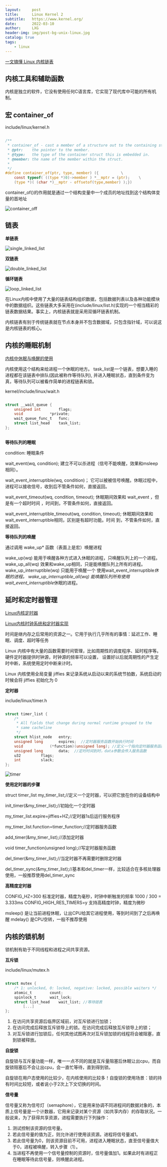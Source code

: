 ```yaml
---
layout:     post
title:      Linux Kernel 2
subtitle:   https://www.kernel.org/
date:       2022-03-10
author:     LXG
header-img: img/post-bg-unix-linux.jpg
catalog: true
tags:
    - linux
---
```


[一文搞懂 Linux 内核链表](https://cloud.tencent.com/developer/article/1805773)

## 内核工具和辅助函数

内核是独立的软件，它没有使用任何C语言库，它实现了现代库中可能的所有机制。

## 宏 container_of

include/linux/kernel.h

```c

/**
 * container_of - cast a member of a structure out to the containing structure
 * @ptr:	the pointer to the member.
 * @type:	the type of the container struct this is embedded in.
 * @member:	the name of the member within the struct.
 *
 */
#define container_of(ptr, type, member) ({			\
	const typeof( ((type *)0)->member ) *__mptr = (ptr);	\
	(type *)( (char *)__mptr - offsetof(type,member) );})


```

container_of()的作用就是通过一个结构变量中一个成员的地址找到这个结构体变量的首地址

![container_off](/images/kernel/container_off.jpeg)

## 链表

**单链表**

![single_linked_list](/images/kernel/single_linked_list.png)

**双链表**

![double_linked_list](/images/kernel/double_linked_list.png)

**循环链表**

![loop_linked_list](/images/kernel/loop_linked_list.png)

在Linux内核中使用了大量的链表结构组织数据，包括数据列表以及各种功能模块中的数据组织。这些链表大多采用在(include/linux/list.h)实现的一个相当精彩的
链表数据结果。事实上，内核链表就是采用双循环链表机制。

内核链表有别于传统链表就在节点本身并不包含数据域，只包含指针域，可以说这是内核链表的核心。

## 内核的睡眠机制

[内核中休眠与唤醒的使用](https://blog.csdn.net/ZHONGCAI0901/article/details/120348014)

内核使用这个结构来给进程一个休眠的地方。
task_list是一个链表，想要入睡的进程都在该链表中排队(因此被称作等待队列), 并进入睡眠状态，直到条件变为真，等待队列可以被看作简单的进程链表和锁。

kernel/include/linux/wait.h

```c

struct __wait_queue {
	unsigned int		flags;
	void			*private;
	wait_queue_func_t	func;
	struct list_head	task_list;
};



```

**等待队列的睡眠**

condition: 睡眠条件

wait_event(wq, condition);                                 建立不可以杀进程（信号不能唤醒，效果和msleep相同）。

wait_event_interruptible(wq, condition)；                  它可以被被信号唤醒。休眠过程中，进程可以接收信号，收到后不管条件如何，直接返回。

wait_event_timeout(wq, condition, timeout);                休眠期间效果和 wait_event ，但是有一个超时时间 ，时间到，不管条件如何，直接返回。

wait_event_interruptible_timeout(wq, condition, timeout);  休眠期间效果和 wait_event_interruptible相同，区别是有超时功能。时间 到，不管条件如何，直接返回。

**等待队列的唤醒**

通过调用 wake_up* 函数（表面上是宏）唤醒进程

wake_up(wq)                                能用于唤醒各种方式进入休眠的进程，只唤醒队列上的一个进程。
wake_up_all(wq)                            效果和wake_up相同，只是能唤醒队列上所有的进程。
wake_up_interruptible(wq)                  只能用于唤醒一个 使用wait_event_interruptible*休眠的进程。
wake_up_interruptible_all(wq)              能唤醒队列所有使用wait_event_interruptible*休眠的进程。

## 延时和定时器管理

[Linux内核定时器](https://zhuanlan.zhihu.com/p/399441638)

[Linux内核时钟系统和定时器实现](http://walkerdu.com/2016/07/25/linux-kernel-timer/)

时间是继内存之后常用的资源之一。它用于执行几乎所有的事情：延迟工作、睡眠、调度、超时等任务

Linux 内核中有大量的函数需要时间管理，比如周期性的调度程序、延时程序等。硬件定时器提供时钟源，时钟源的频率可以设置， 设置好以后就周期性的产生定时中断，系统使用定时中断来计时。

Linux 内核使用全局变量 jiffies 来记录系统从启动以来的系统节拍数，系统启动的时候会将 jiffies 初始化为 0

**定时器**

include/linux/timer.h

```c

struct timer_list {
	/*
	 * All fields that change during normal runtime grouped to the
	 * same cacheline
	 */
	struct hlist_node	entry;
	unsigned long		expires;  //定时器服务函数开始执行时间
	void			(*function)(unsigned long); //定义一个指向定时器服务函数的指针function
	unsigned long		data;  //定时时间到时，data参数会传入服务函数
	u32			flags;
	int			slack;
};

```

![timer](/images/kernel/timer.jpg)

**使用定时器的步骤**

struct timer_list my_timer_list;//定义一个定时器，可以把它放在你的设备结构中

init_timer(&my_timer_list);//初始化一个定时器

my_timer_list.expire=jiffies+HZ;//定时器1s后运行服务程序

my_timer_list.function=timer_function;//定时器服务函数

add_timer(&my_timer_list);//添加定时器

void timer_function(unsigned long);//写定时器服务函数

del_timer(&my_timer_list);//当定时器不再需要时删除定时器

del_timer_sync(&my_timer_list);//基本和del_timer一样，比较适合在多核处理器使用，一般推荐使用del_timer_sync

**高精度定时器**

CONFIG_HZ=300  标准定时器，精度为毫秒，时钟中断触发的频率 1000 / 300 = 3.333ms
CONFIG_HIGH_RES_TIMERS=y  支持高精度时钟，精度为微秒

msleep() 是让当前进程休眠，让出CPU给其它进程使用，等到时间到了之后再唤醒
mdelay() 是CPU空转，一般不推荐使用

## 内核的锁机制

锁机制有助于不同线程和进程之间共享资源。

**互斥锁**

include/linux/mutex.h

```c

struct mutex {
	/* 1: unlocked, 0: locked, negative: locked, possible waiters */
	atomic_t		count;
	spinlock_t		wait_lock;
	struct list_head	wait_list; //等待链表
        [...]
};

```

1. 在访问共享资源后临界区域前，对互斥锁进行加锁；
2. 在访问完成后释放互斥锁导上的锁。在访问完成后释放互斥锁导上的锁；
3. 对互斥锁进行加锁后，任何其他试图再次对互斥锁加锁的线程将会被阻塞，直到锁被释放。

**自旋锁**

自旋锁与互斥量功能一样，唯一一点不同的就是互斥量阻塞后休眠让出cpu，而自旋锁阻塞后不会让出cpu，会一直忙等待，直到得到锁。

自旋锁在用户态使用的比较少，在内核使用的比较多！自旋锁的使用场景：锁的持有时间比较短，或者说小于2次上下文切换的时间。

**信号量**

信号量又称为信号灯（semaphore），它是用来协调不同进程间的数据对象的，本质上信号量是一个计数器，它用来记录对某个资源（如共享内存）的存取状况。一般说来，为了获得共享资源，进程需要执行下列操作：

1. 测试控制该资源的信号量。
2. 若此信号量的值为正，则允许进行使用该资源。进程将信号量减1。
3. 若此信号量为0，则该资源目前不可用，进程进入睡眠状态，直至信号量值大于0，进程被唤醒，转入步骤（1）。
4. 当进程不再使用一个信号量控制的资源时，信号量值加1。如果此时有进程正在睡眠等待此信号量，则唤醒此进程。



































